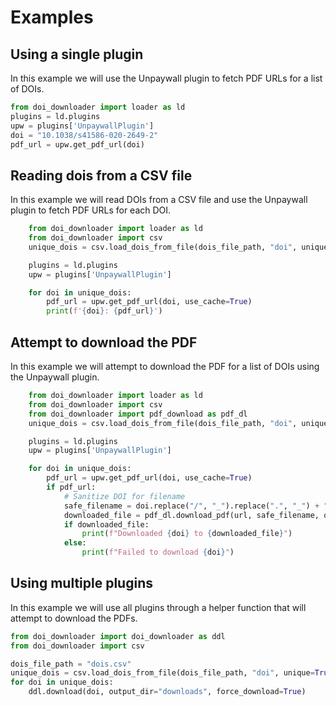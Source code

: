 # Examples

## Using a single plugin

In this example we will use the Unpaywall plugin to fetch PDF URLs for a list of DOIs.

```python
from doi_downloader import loader as ld
plugins = ld.plugins
upw = plugins['UnpaywallPlugin']
doi = "10.1038/s41586-020-2649-2"
pdf_url = upw.get_pdf_url(doi)
```

## Reading dois from a CSV file

In this example we will read DOIs from a CSV file and use the Unpaywall plugin to fetch PDF URLs for each DOI.

```python
    from doi_downloader import loader as ld
    from doi_downloader import csv
    unique_dois = csv.load_dois_from_file(dois_file_path, "doi", unique=True)

    plugins = ld.plugins
    upw = plugins['UnpaywallPlugin']

    for doi in unique_dois:
        pdf_url = upw.get_pdf_url(doi, use_cache=True)
        print(f'{doi}: {pdf_url}')
```

## Attempt to download the PDF

In this example we will attempt to download the PDF for a list of DOIs using the Unpaywall plugin.

```python
    from doi_downloader import loader as ld
    from doi_downloader import csv
    from doi_downloader import pdf_download as pdf_dl
    unique_dois = csv.load_dois_from_file(dois_file_path, "doi", unique=True)

    plugins = ld.plugins
    upw = plugins['UnpaywallPlugin']

    for doi in unique_dois:
        pdf_url = upw.get_pdf_url(doi, use_cache=True)
        if pdf_url:
            # Sanitize DOI for filename
            safe_filename = doi.replace("/", "_").replace(".", "_") + ".pdf"
            downloaded_file = pdf_dl.download_pdf(url, safe_filename, output_dir)
            if downloaded_file:
                print(f"Downloaded {doi} to {downloaded_file}")
            else:
                print(f"Failed to download {doi}")


```

## Using multiple plugins

In this example we will use all plugins through a helper function that will attempt to download the PDFs.

```python
from doi_downloader import doi_downloader as ddl
from doi_downloader import csv

dois_file_path = "dois.csv"
unique_dois = csv.load_dois_from_file(dois_file_path, "doi", unique=True)
for doi in unique_dois:
    ddl.download(doi, output_dir="downloads", force_download=True)

```
